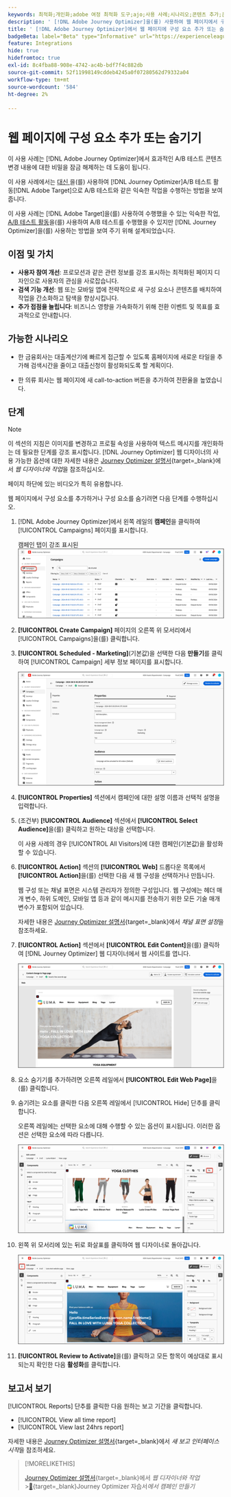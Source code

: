 ```yaml
---
keywords: 최적화;개인화;adobe 여정 최적화 도구;ajo;사용 사례;시나리오;콘텐츠 추가;콘텐츠 숨기기;구성 요소 추가;구성 요소 숨기기
description: ' [!DNL Adobe Journey Optimizer]을(를) 사용하여 웹 페이지에서 구성 요소를 추가하거나 숨기는 방법에 대해 알아봅니다.'
title: ' [!DNL Adobe Journey Optimizer]에서 웹 페이지에 구성 요소 추가 또는 숨기기'
badgeBeta: label="Beta" type="Informative" url="https://experienceleague.adobe.com/docs/target/using/introduction/intro.html?lang=ko#beta newtab=true" tooltip=" [!DNL Adobe Target]의 Beta 기능"
feature: Integrations
hide: true
hidefromtoc: true
exl-id: 8c4fba88-908e-4742-ac4b-bdf7f4c882db
source-git-commit: 52f11998149cddeb4245a0f07280562d79332a04
workflow-type: tm+mt
source-wordcount: '584'
ht-degree: 2%

---
```


# 웹 페이지에 구성 요소 추가 또는 숨기기

이 사용 사례는 [!DNL Adobe Journey Optimizer]에서 효과적인 A/B 테스트 콘텐츠 변경 내용에 대한 비밀을 잠금 해제하는 데 도움이 됩니다.

이 사용 사례에서는 [ 대신 ](/help/main/c-activities/t-test-ab/test-ab.md)을(를) 사용하여 [!DNL Journey Optimizer]A/B 테스트 활동[!DNL Adobe Target]으로 A/B 테스트와 같은 익숙한 작업을 수행하는 방법을 보여 줍니다.

이 사용 사례는 [!DNL Adobe Target]을(를) 사용하여 수행했을 수 있는 익숙한 작업, [A/B 테스트 활동](/help/main/c-activities/t-test-ab/test-ab.md)을(를) 사용하여 A/B 테스트를 수행했을 수 있지만 [!DNL Journey Optimizer]을(를) 사용하는 방법을 보여 주기 위해 설계되었습니다.

## 이점 및 가치

* **사용자 참여 개선**: 프로모션과 같은 관련 정보를 강조 표시하는 최적화된 페이지 디자인으로 사용자의 관심을 사로잡습니다.
* **검색 기능 개선**: 웹 또는 모바일 앱에 전략적으로 새 구성 요소나 콘텐츠를 배치하여 작업을 간소화하고 탐색을 향상시킵니다.
* **추가 접점을 늘립니다**: 비즈니스 영향을 가속화하기 위해 전환 이벤트 및 목표를 효과적으로 안내합니다.

## 가능한 시나리오

* 한 금융회사는 대출계산기에 빠르게 접근할 수 있도록 홈페이지에 새로운 타일을 추가해 검색시간을 줄이고 대출신청이 활성화되도록 할 계획이다.

* 한 의류 회사는 웹 페이지에 새 call-to-action 버튼을 추가하여 전환율을 높였습니다.

## 단계

>[!NOTE]
>
>이 섹션의 지침은 이미지를 변경하고 프로필 속성을 사용하여 텍스트 메시지를 개인화하는 데 필요한 단계를 강조 표시합니다. [!DNL Journey Optimizer] 웹 디자이너의 사용 가능한 옵션에 대한 자세한 내용은 [Journey Optimizer 설명서](https://experienceleague.adobe.com/ko/docs/journey-optimizer/using/channels/web/author-web-pages/web-visual-editor){target=_blank}에서 *웹 디자이너와 작업*&#x200B;을 참조하십시오.
>
>페이지 하단에 있는 비디오가 특히 유용합니다.

웹 페이지에서 구성 요소를 추가하거나 구성 요소를 숨기려면 다음 단계를 수행하십시오.

1. [!DNL Adobe Journey Optimizer]에서 왼쪽 레일의 **캠페인**&#x200B;을 클릭하여 [!UICONTROL Campaigns] 페이지를 표시합니다.

   캠페인 탭이 강조 표시된 ![Adobe Journey Optimizer 랜딩 페이지입니다.](/help/main/c-integrating-target-with-mac/ajo/assets/ajo-landing-page.png)

1. **[!UICONTROL Create Campaign]** 페이지의 오른쪽 위 모서리에서 [!UICONTROL Campaigns]을(를) 클릭합니다.

1. **[!UICONTROL Scheduled - Marketing]**(기본값)을 선택한 다음 **만들기**&#x200B;를 클릭하여 [!UICONTROL Campaign] 세부 정보 페이지를 표시합니다.

   ![Adobe Journey Optimizer의 캠페인 세부 정보 페이지](/help/main/c-integrating-target-with-mac/ajo/assets/campaign-details.png)

1. **[!UICONTROL Properties]** 섹션에서 캠페인에 대한 설명 이름과 선택적 설명을 입력합니다.

1. (조건부) **[!UICONTROL Audience]** 섹션에서 **[!UICONTROL Select Audience]**&#x200B;을(를) 클릭하고 원하는 대상을 선택합니다.

   이 사용 사례의 경우 [!UICONTROL All Visitors]에 대한 캠페인(기본값)을 활성화할 수 있습니다.

1. **[!UICONTROL Action]** 섹션의 **[!UICONTROL Web]** 드롭다운 목록에서 **[!UICONTROL Action]**&#x200B;을(를) 선택한 다음 새 웹 구성을 선택하거나 만듭니다.

   웹 구성 또는 채널 표면은 시스템 관리자가 정의한 구성입니다. 웹 구성에는 헤더 매개 변수, 하위 도메인, 모바일 앱 등과 같이 메시지를 전송하기 위한 모든 기술 매개 변수가 포함되어 있습니다.

   자세한 내용은 [Journey Optimizer 설명서](https://experienceleague.adobe.com/ko/docs/journey-optimizer/using/configuration/channel-surfaces#set-up-channel-surfaces){target=_blank}에서 *채널 표면 설정*&#x200B;을 참조하세요.

1. **[!UICONTROL Action]** 섹션에서 **[!UICONTROL Edit Content]**&#x200B;을(를) 클릭하여 [!DNL Journey Optimizer] 웹 디자이너에서 웹 사이트를 엽니다.

   ![LUMA 웹 사이트의 요가 랜딩 페이지](/help/main/c-integrating-target-with-mac/ajo/assets/luma-yoga-landing.png)

1. 요소 숨기기를 추가하려면 오른쪽 레일에서 **[!UICONTROL Edit Web Page]**&#x200B;을(를) 클릭합니다.

1. 숨기려는 요소를 클릭한 다음 오른쪽 레일에서 [!UICONTROL Hide] 단추를 클릭합니다.

   오른쪽 레일에는 선택한 요소에 대해 수행할 수 있는 옵션이 표시됩니다. 이러한 옵션은 선택한 요소에 따라 다릅니다.

   ![요소 숨기기 단추](/help/main/c-integrating-target-with-mac/ajo/assets/hide-element.png)

1. 왼쪽 위 모서리에 있는 뒤로 화살표를 클릭하여 웹 디자이너로 돌아갑니다.

   ![뒤로 화살표](/help/main/c-integrating-target-with-mac/ajo/assets/back-arrow.png)

1. **[!UICONTROL Review to Activate]**&#x200B;을(를) 클릭하고 모든 항목이 예상대로 표시되는지 확인한 다음 **활성화**&#x200B;를 클릭합니다.

## 보고서 보기

[!UICONTROL Reports] 단추를 클릭한 다음 원하는 보고 기간을 클릭합니다.

* [!UICONTROL View all time report]
* [!UICONTROL View last 24hrs report]

자세한 내용은 [Journey Optimizer 설명서](https://experienceleague.adobe.com/ko/docs/journey-optimizer/using/channel-report/report-gs-cja){target=_blank}에서 *새 보고 인터페이스 시작*&#x200B;을 참조하세요.

>[!MORELIKETHIS]
>
>[Journey Optimizer 설명서](https://experienceleague.adobe.com/ko/docs/journey-optimizer/using/channels/web/author-web-pages/web-visual-editor){target=_blank}에서 *웹 디자이너와 작업*
>&#x200B;>[&#128279;](https://experienceleague.adobe.com/ko/docs/journey-optimizer-learn/tutorials/create-campaigns/create-a-campaign){target=_blank}Journey Optimizer 자습서&#x200B;*에서 캠페인 만들기*
